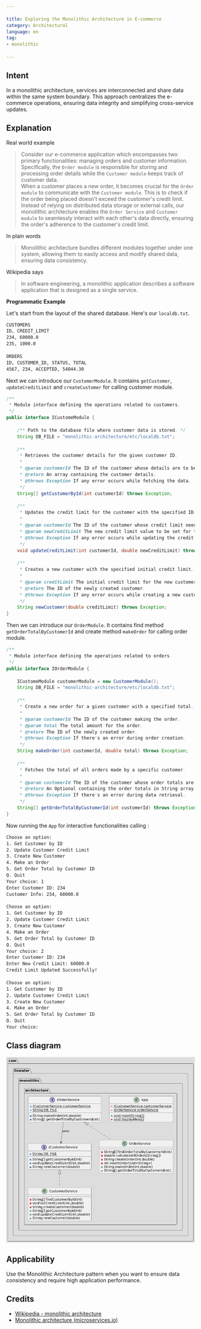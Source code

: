 ```yaml
---

title: Exploring the Monolithic Architecture in E-commerce  
category: Architectural  
language: en  
tag:
- monolithic

---
```


## Intent

In a monolithic architecture, services are interconnected and share data within the same system boundary. This approach centralizes the e-commerce operations, ensuring data integrity and simplifying cross-service updates.

## Explanation

Real world example

> Consider our e-commerce application which encompasses two primary functionalities: managing orders and customer information. Specifically, the `Order module` is responsible for storing and processing order details while the `Customer module` keeps track of customer data.  
> When a customer places a new order, it becomes crucial for the `Order module` to communicate with the `Customer module`. This is to check if the order being placed doesn't exceed the customer's credit limit.  
> Instead of relying on distributed data storage or external calls, our monolithic architecture enables the `Order Service` and `Customer module` to seamlessly interact with each other's data directly, ensuring the order's adherence to the customer's credit limit.

In plain words

> Monolithic architecture bundles different modules together under one system, allowing them to easily access and modify shared data, ensuring data consistency.

Wikipedia says

> In software engineering, a monolithic application describes a software application that is designed as a single service.

**Programmatic Example**

Let's start from the layout of the shared database. Here's our `localdb.txt`.

```txt
CUSTOMERS  
ID, CREDIT_LIMIT  
234, 60000.0  
235, 1000.0  
  
ORDERS  
ID, CUSTOMER_ID, STATUS, TOTAL  
4567, 234, ACCEPTED, 54044.30
```  

Next we can introduce our `CustomerModule`. It contains `getCustomer`, `updateCreditLimit`   and `createCustomer`  for calling customer module.

```java  
/**
 * Module interface defining the operations related to customers.
 */
public interface ICustomeModule {

    /** Path to the database file where customer data is stored. */
    String DB_FILE = "monolithic-architecture/etc/localdb.txt";

    /**
     * Retrieves the customer details for the given customer ID.
     *
     * @param customerId The ID of the customer whose details are to be fetched.
     * @return An array containing the customer details.
     * @throws Exception If any error occurs while fetching the data.
     */
    String[] getCustomerById(int customerId) throws Exception;

    /**
     * Updates the credit limit for the customer with the specified ID.
     *
     * @param customerId The ID of the customer whose credit limit needs to be updated.
     * @param newCreditLimit The new credit limit value to be set for the customer.
     * @throws Exception If any error occurs while updating the credit limit.
     */
    void updateCreditLimit(int customerId, double newCreditLimit) throws Exception;

    /**
     * Creates a new customer with the specified initial credit limit.
     *
     * @param creditLimit The initial credit limit for the new customer.
     * @return The ID of the newly created customer.
     * @throws Exception If any error occurs while creating a new customer.
     */
    String newCustomer(double creditLimit) throws Exception;
}

```  

Then we can introduce our `OrderModule`. It contains find method `getOrderTotalByCustomerId` and  create method `makeOrder`  for calling order module.

```java  
/**
 * Module interface defining the operations related to orders.
 */
public interface IOrderModule {

    ICustomeModule customerModule = new CustomerModule();
    String DB_FILE = "monolithic-architecture/etc/localdb.txt";

    /**
     * Create a new order for a given customer with a specified total.
     *
     * @param customerId The ID of the customer making the order.
     * @param total The total amount for the order.
     * @return The ID of the newly created order.
     * @throws Exception If there's an error during order creation.
     */
    String makeOrder(int customerId, double total) throws Exception;

    /**
     * Fetches the total of all orders made by a specific customer.
     *
     * @param customerId The ID of the customer whose order totals are to be fetched.
     * @return An Optional containing the order totals in String array format.
     * @throws Exception If there's an error during data retrieval.
     */
    String[] getOrderTotalByCustomerId(int customerId) throws Exception;
}
```  

Now running the `App` for interactive functionalities calling :

```bash
Choose an option:
1. Get Customer by ID
2. Update Customer Credit Limit
3. Create New Customer
4. Make an Order
5. Get Order Total by Customer ID
Q. Quit
Your choice: 1
Enter Customer ID: 234
Customer Info: 234, 60000.0

Choose an option:
1. Get Customer by ID
2. Update Customer Credit Limit
3. Create New Customer
4. Make an Order
5. Get Order Total by Customer ID
Q. Quit
Your choice: 2
Enter Customer ID: 234
Enter New Credit Limit: 60000.0
Credit Limit Updated Successfully!

Choose an option:
1. Get Customer by ID
2. Update Customer Credit Limit
3. Create New Customer
4. Make an Order
5. Get Order Total by Customer ID
Q. Quit
Your choice: 
```


## Class diagram

![alt text](./etc/monolithic-architecture.png "Microservices : shared-database")

## Applicability

Use the Monolithic Architecture pattern when you want to ensure data consistency and require high application performance.

## Credits

* [Wikipedia - monolithic architecture](https://en.wikipedia.org/wiki/Monolithic_application)
* [Monolithic architecture (microservices.io)](https://microservices.io/patterns/monolithic.html)
